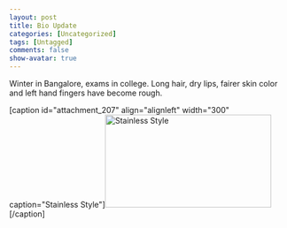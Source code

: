 ```yaml
---
layout: post
title: Bio Update
categories: [Uncategorized]
tags: [Untagged]
comments: false
show-avatar: true
---
```


Winter in Bangalore, exams in college.
Long hair, dry lips, fairer skin color and left hand fingers have become rough.

[caption id="attachment_207" align="alignleft" width="300" caption="Stainless Style"]<a href="http://pragith.net/blog/wp-content/edited.jpg"><img class="size-medium wp-image-207" title="edited" src="http://pragith.net/blog/wp-content/edited-300x168.jpg" alt="Stainless Style" width="300" height="168" /></a>[/caption]
